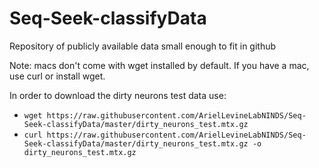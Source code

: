 # Seq-Seek-classifyData
Repository of publicly available data small enough to fit in github 


Note: macs don't come with wget installed by default. If you have a mac, use curl or install wget.

In order to download the dirty neurons test data use:

- `wget https://raw.githubusercontent.com/ArielLevineLabNINDS/Seq-Seek-classifyData/master/dirty_neurons_test.mtx.gz`
- `curl https://raw.githubusercontent.com/ArielLevineLabNINDS/Seq-Seek-classifyData/master/dirty_neurons_test.mtx.gz -o dirty_neurons_test.mtx.gz`

